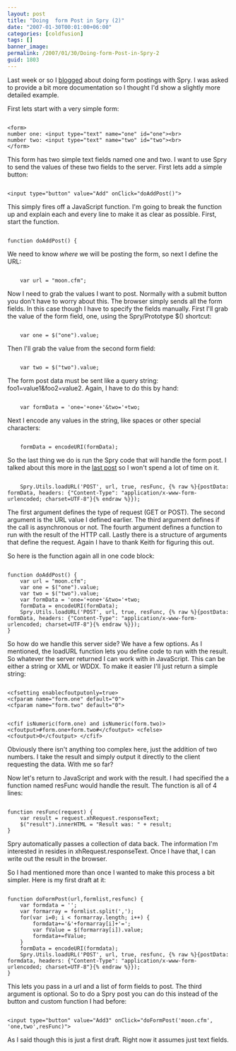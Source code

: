```yaml
---
layout: post
title: "Doing  form Post in Spry (2)"
date: "2007-01-30T00:01:00+06:00"
categories: [coldfusion]
tags: []
banner_image: 
permalink: /2007/01/30/Doing-form-Post-in-Spry-2
guid: 1803
---
```


Last week or so I <a href="http://ray.camdenfamily.com/index.cfm/2007/1/14/Doing-a-form-POST-in-Spry">blogged</a>  about doing form postings with Spry. I was asked to provide a bit more documentation so I thought I'd show a slightly more detailed example.
<!--more-->
First lets start with a very simple form:

<code>
&lt;form&gt;
number one: &lt;input type="text" name="one" id="one"&gt;&lt;br&gt;
number two: &lt;input type="text" name="two" id="two"&gt;&lt;br&gt;
&lt;/form&gt;
</code>

This form has two simple text fields named one and two. I want to use Spry to send the values of these two fields to the server. First lets add a simple button:

<code>
&lt;input type="button" value="Add" onClick="doAddPost()"&gt;
</code>

This simply fires off a JavaScript function. I'm going to break the function up and explain each and every line to make it as clear as possible. First, start the function.

<code>
function doAddPost() {
</code>

We need to know <i>where</i> we will be posting the form, so next I define the URL:

<code>
	var url = "moon.cfm";
</code>

Now I need to grab the values I want to post. Normally with a submit button you don't have to worry about this. The browser simply sends all the form fields. In this case though I have to specify the fields manually. First I'll grab the value of the form field, one, using the Spry/Prototype $() shortcut:

<code>
	var one = $("one").value;
</code>

Then I'll grab the value from the second form field:

<code>
	var two = $("two").value;	
</code>

The form post data must be sent like a query string: foo1=value1&foo2=value2. Again, I have to do this by hand:

<code>
	var formData = 'one='+one+'&two='+two;
</code>

Next I encode any values in the string, like spaces or other special characters:

<code>
	formData = encodeURI(formData);
</code>

So the last thing we do is run the Spry code that will handle the form post. I talked about this more in the <a href="http://ray.camdenfamily.com/index.cfm/2007/1/14/Doing-a-form-POST-in-Spry">last post</a> so I won't spend a lot of time on it.

<code>
	Spry.Utils.loadURL('POST', url, true, resFunc, {% raw %}{postData: formData, headers: {"Content-Type": "application/x-www-form-urlencoded; charset=UTF-8"}{% endraw %}});
</code>

The first argument defines the type of request (GET or POST). The second argument is the URL value I defined earlier. The third argument defines if the call is asynchronous or not. The fourth argument defines a function to run with the result of the HTTP call. Lastly there is a structure of arguments that define the request. Again I have to thank Keith for figuring this out.

So here is the function again all in one code block:

<code>
function doAddPost() {
	var url = "moon.cfm";
	var one = $("one").value;
	var two = $("two").value;	
	var formData = 'one='+one+'&two='+two;
	formData = encodeURI(formData);
	Spry.Utils.loadURL('POST', url, true, resFunc, {% raw %}{postData: formData, headers: {"Content-Type": "application/x-www-form-urlencoded; charset=UTF-8"}{% endraw %}});
}
</code>

So how do we handle this server side? We have a few options. As I mentioned, the loadURL function lets you define code to run with the result. So whatever the server returned I can work with in JavaScript. This can be either a string or XML or WDDX. To make it easier I'll just return a simple string:

<code>
&lt;cfsetting enablecfoutputonly=true&gt;
&lt;cfparam name="form.one" default="0"&gt;
&lt;cfparam name="form.two" default="0"&gt;

&lt;cfif isNumeric(form.one) and isNumeric(form.two)&gt;
	&lt;cfoutput&gt;#form.one+form.two#&lt;/cfoutput&gt;
&lt;cfelse&gt;
	&lt;cfoutput&gt;0&lt;/cfoutput&gt;
&lt;/cfif&gt;
</code>

Obviously there isn't anything too complex here, just the addition of two numbers. I take the result and simply output it directly to the client requesting the data. With me so far? 

Now let's return to JavaScript and work with the result. I had specified the a function named resFunc would handle the result. The function is all of 4 lines:

<code>
function resFunc(request) {
	var result = request.xhRequest.responseText; 
	$("result").innerHTML = "Result was: " + result;	
}
</code>

Spry automatically passes a collection of data back. The information I'm interested in resides in xhRequest.responseText. Once I have that, I can write out the result in the browser. 

So I had mentioned more than once I wanted to make this process a bit simpler. Here is my first draft at it:

<code>
function doFormPost(url,formlist,resfunc) {
	var formdata = '';
	var formarray = formlist.split(',');
	for(var i=0; i &lt; formarray.length; i++) {
		formdata+='&'+formarray[i]+'=';
		var fValue = $(formarray[i]).value;
		formdata+=fValue;
	}
	formData = encodeURI(formdata);
	Spry.Utils.loadURL('POST', url, true, resfunc, {% raw %}{postData: formdata, headers: {"Content-Type": "application/x-www-form-urlencoded; charset=UTF-8"}{% endraw %}});
}
</code>

This lets you pass in a url and a list of form fields to post. The third argument is optional. So to do a Spry post you can do this instead of the button and custom function I had before:

<code>
&lt;input type="button" value="Add3" onClick="doFormPost('moon.cfm', 'one,two',resFunc)"&gt;
</code>

As I said though this is just a first draft. Right now it assumes just text fields.